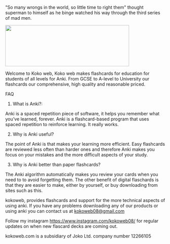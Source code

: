 "So many wrongs in the world, so little time to right them" thought superman to himself as he binge watched his way through the third series of mad men.



[<img align="center" width="390" height="130" src="https://i.imgur.com/HlpOH0C.jpg">](https://payhip.com/marksteadman)


Welcome to Koko web, Koko web makes flashcards for education for students of all levels for Anki. From GCSE to A-level to University our flashcards our comprehensive, high quality and reasonable priced.


FAQ

1. What is Anki?:

Anki is a spaced repetition piece of software, it helps you remember what you’ve learned, forever. Anki is a flashcard-based program that uses spaced repetition to reinforce learning. It really works.

2. Why is Anki useful?

The point of Anki is that makes your learning more efficient. Easy flashcards are reviewed less often than harder ones and therefore Anki makes you focus on your mistakes and the more difficult aspects of your study.

3. Why is Anki better than paper flashcards?

The Anki algorithm automatically makes you review your cards when you need to to avoid forgetting them. The other benefit of digital flaschards is that they are easier to make, either by yourself, or buy downloading from sites such as this.

kokoweb, provides flashcards and support for the more technical aspects of using anki. If you have any problems downloading any of our products or using anki you can contact us at kokoweb08@gmail.com

Follow my instagram https://www.instagram.com/kokoweb08/ for regular updates on when new flascard decks are coming out.

kokoweb.com is a subsidiary of Joko Ltd. company number 12266105
